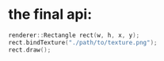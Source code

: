 # the final api:

```cpp
renderer::Rectangle rect(w, h, x, y);
rect.bindTexture("./path/to/texture.png");
rect.draw();
```